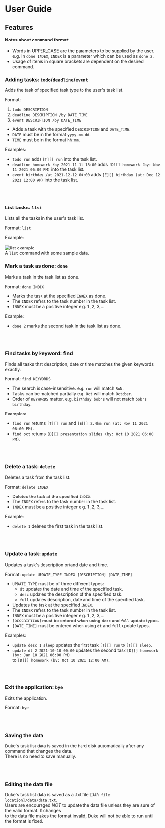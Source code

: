 # User Guide


## Features 

#### Notes about command format:
* Words in UPPER_CASE are the parameters to be supplied by the user.  
e.g. in `done INDEX`, `INDEX` is a parameter which can be used as `done 2`.
* Usage of items in square brackets are dependent on the desired command.  

### Adding tasks: `todo`/`deadline`/`event`

Adds the task of specified task type to the user's task list.

Format:
1. `todo DESCRIPTION`
2. `deadline DESCRIPTION /by DATE_TIME`
3. `event DESCRIPTION /by DATE_TIME`

* Adds a task with the specified `DESCRIPTION` and `DATE_TIME`.
* `DATE` must be in the format `yyyy-mm-dd`.
* `TIME` must be in the format `hh:mm`.

Examples:
* `todo run` adds `[T][] run` into the task list.
* `deadline homework /by 2021-11-11 18:00` adds `[D][] homework (by: Nov 11 2021 06:00 PM)` into the task list.
* `event birthday /at 2021-12-12 00:00` adds `[E][] birthday (at: Dec 12 2021 12:00 AM)` into the task list.  

&nbsp;  
&nbsp;  

### List tasks: `list`

Lists all the tasks in the user's task list.


Format: `list`

Example:  
&nbsp;  
![list example](https://user-images.githubusercontent.com/77235032/133895200-e9431a4f-a1f3-41e6-9bee-4f7825eb2b87.PNG)  
A `list` command with some sample data.


### Mark a task as done: `done`

Marks a task in the task list as done.

Format: `done INDEX`
* Marks the task at the specified `INDEX` as done.
* The `INDEX` refers to the task number in the task list.
* `INDEX` must be a positive integer e.g. 1 ,2, 3,...

Example:
* `done 2` marks the second task in the task list as done.

&nbsp;  
&nbsp;  

### Find tasks by keyword: find

Finds all tasks that description, date or time matches the given keywords exactly.

Format: `find KEYWORDS`

* The search is case-insensitive. e.g. `run` will match `RuN`.
* Tasks can be matched partially e.g. `Oct` will match `October`.
* Order of `KEYWORDS` matter. e.g. `birthday bob's` will not match `bob's birthday`.

Examples:

* `find run` returns `[T][] run` and `[E][] 2.4km run (at: Nov 11 2021 06:00 PM)`.
* `find oct` returns `[D][] presentation slides (by: Oct 10 2021 06:00 PM)`.

&nbsp;  
&nbsp;  

### Delete a task: `delete`

Deletes a task from the task list.

Format: `delete INDEX`

* Deletes the task at the specified `INDEX`.
* The `INDEX` refers to the task number in the task list.
* `INDEX` must be a positive integer e.g. 1 ,2, 3,...

Example:
* `delete 1` deletes the first task in the task list.

&nbsp;  
&nbsp;  

### Update a task: `update`

Updates a task's description or/and date and time.

Format: `update UPDATE_TYPE INDEX [DESCRIPTION] [DATE_TIME]`

* `UPDATE_TYPE` must be of three different types:
  * `dt` updates the date and time of the specified task.
  * `desc` updates the description of the specified task.
  * `full` updates description, date and time of the specified task.
* Updates the task at the specified `INDEX`.
* The `INDEX` refers to the task number in the task list.
* `INDEX` must be a positive integer e.g. 1 ,2, 3,... 
* `[DESCRIPTION]` must be entered when using `desc` and `full` update types.
* `[DATE_TIME]` must be entered when using `dt` and `full` update types.

Examples:
* `update desc 1 sleep` updates the first task `[T][] run` to `[T][] sleep`.
* `update dt 2 2021-10-10 00:00` updates the second task `[D][] homework (by: Jan 10 2021 06:00 PM)`  
to `[D][] homework (by: Oct 10 2021 12:00 AM)`.

&nbsp;  
&nbsp;  

### Exit the application: `bye`

Exits the application.

Format: `bye`

&nbsp;  
&nbsp;  

### Saving the data

Duke's task list data is saved in the hard disk automatically after any command that changes the data.  
There is no need to save manually.

&nbsp;  
&nbsp;  

### Editing the data file

Duke's task list data is saved as a .txt file `[JAR file location]/data/data.txt`.  
Users are encouraged *NOT* to update the data file unless they are sure of the valid format. If changes  
to the data file makes the format invalid, Duke will not be able to run until the format is fixed.
